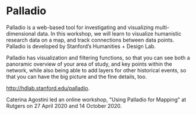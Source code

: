 # Palladio
Palladio is a web-based tool for investigating and visualizing multi-dimensional data. In this workshop, we will learn to visualize humanistic research data on a map, and track connections between data points. Palladio is developed by Stanford’s Humanities + Design Lab.

Palladio has visualization and filtering functions, so that you can see both a panoramic overview of your area of study, and key points within the network, while also being able to add layers for other historical events, so that you can have the big picture and the fine details, too. 

http://hdlab.stanford.edu/palladio.

Caterina Agostini led an online workshop, "Using Palladio for Mapping" at Rutgers on 27 April 2020  and 14 October 2020. 
